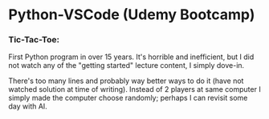 # Python-VSCode (Udemy Bootcamp)

<h3>Tic-Tac-Toe:</h3>

First Python program in over 15 years. It's horrible and inefficient, but I did not watch any of the "getting started" lecture content, I simply dove-in.

There's too many lines and probably way better ways to do it (have not watched solution at time of writing). Instead of 2 players at same computer I simply made the computer choose randomly; perhaps I can revisit some day with AI.
